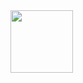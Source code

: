 <img align="center" width="100" height="100" src="https://tenor.com/view/toothless-toothless-dragon-lizard-dance-dancing-gif-18147614732076936345">
